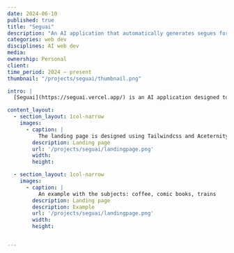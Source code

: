 ```yaml
---
date: 2024-06-10
published: true
title: "Seguai"
description: "An AI application that automatically generates segues for content creators"
categories: web dev
disciplines: AI web dev
media:
ownership: Personal
client:
time_period: 2024 – present
thumbnail: "/projects/seguai/thumbnail.png"

intro: |
  [Seguai](https://seguai.vercel.app/) is an AI application designed to revolutionize the way content creators generate segues. With Seguai, you can say goodbye to the hassle of brainstorming and crafting smooth transitions between topics. This web application uses Mixtral 7B on the backend to generate segues based on the entered subjects. Whether you're creating a blog post, a video script, or a presentation, Seguai will save you time and effort by providing seamless and engaging segues that keep your audience hooked. Say hello to effortless transitions with Seguai.

content_layout:
  - section_layout: 1col-narrow
    images:
      - caption: |
          The landing page is designed using Tailwindcss and Aceternity UI
        description: Landing page
        url: '/projects/seguai/landingpage.png'
        width:
        height:

  - section_layout: 1col-narrow
    images:
      - caption: |
          An example with the subjects: coffee, comic books, trains
        description: Landing page
        description: Example
        url: '/projects/seguai/landingpage.png'
        width:
        height:


---
```

